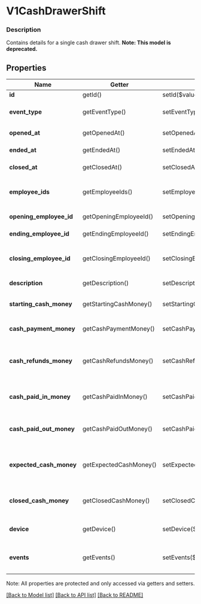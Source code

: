 # V1CashDrawerShift

### Description

Contains details for a single cash drawer shift.
**Note: This model is deprecated.**

## Properties
Name | Getter | Setter | Type | Description | Notes
------------ | ------------- | ------------- | ------------- | ------------- | -------------
**id** | getId() | setId($value) | **string** | The shift&#39;s unique ID. | [optional] 
**event_type** | getEventType() | setEventType($value) | **string** | The shift&#39;s current state. See [V1CashDrawerShiftEventType](#type-v1cashdrawershifteventtype) for possible values | [optional] 
**opened_at** | getOpenedAt() | setOpenedAt($value) | **string** | The time when the shift began, in ISO 8601 format. | [optional] 
**ended_at** | getEndedAt() | setEndedAt($value) | **string** | The time when the shift ended, in ISO 8601 format. | [optional] 
**closed_at** | getClosedAt() | setClosedAt($value) | **string** | The time when the shift was closed, in ISO 8601 format. | [optional] 
**employee_ids** | getEmployeeIds() | setEmployeeIds($value) | **string[]** | The IDs of all employees that were logged into Square Register at some point during the cash drawer shift. | [optional] 
**opening_employee_id** | getOpeningEmployeeId() | setOpeningEmployeeId($value) | **string** | The ID of the employee that started the cash drawer shift. | [optional] 
**ending_employee_id** | getEndingEmployeeId() | setEndingEmployeeId($value) | **string** | The ID of the employee that ended the cash drawer shift. | [optional] 
**closing_employee_id** | getClosingEmployeeId() | setClosingEmployeeId($value) | **string** | The ID of the employee that closed the cash drawer shift by auditing the cash drawer&#39;s contents. | [optional] 
**description** | getDescription() | setDescription($value) | **string** | A description of the cash drawer shift. | [optional] 
**starting_cash_money** | getStartingCashMoney() | setStartingCashMoney($value) | [**\SquareConnect\Model\V1Money**](V1Money.md) | The amount of money in the cash drawer at the start of the shift. | [optional] 
**cash_payment_money** | getCashPaymentMoney() | setCashPaymentMoney($value) | [**\SquareConnect\Model\V1Money**](V1Money.md) | The amount of money added to the cash drawer from cash payments. | [optional] 
**cash_refunds_money** | getCashRefundsMoney() | setCashRefundsMoney($value) | [**\SquareConnect\Model\V1Money**](V1Money.md) | The amount of money removed from the cash drawer from cash refunds. This value is always negative or zero. | [optional] 
**cash_paid_in_money** | getCashPaidInMoney() | setCashPaidInMoney($value) | [**\SquareConnect\Model\V1Money**](V1Money.md) | The amount of money added to the cash drawer for reasons other than cash payments. | [optional] 
**cash_paid_out_money** | getCashPaidOutMoney() | setCashPaidOutMoney($value) | [**\SquareConnect\Model\V1Money**](V1Money.md) | The amount of money removed from the cash drawer for reasons other than cash refunds. | [optional] 
**expected_cash_money** | getExpectedCashMoney() | setExpectedCashMoney($value) | [**\SquareConnect\Model\V1Money**](V1Money.md) | The amount of money that should be in the cash drawer at the end of the shift, based on the shift&#39;s other money amounts. | [optional] 
**closed_cash_money** | getClosedCashMoney() | setClosedCashMoney($value) | [**\SquareConnect\Model\V1Money**](V1Money.md) | The amount of money found in the cash drawer at the end of the shift by an auditing employee. | [optional] 
**device** | getDevice() | setDevice($value) | [**\SquareConnect\Model\Device**](Device.md) | The device running Square Register that was connected to the cash drawer. | [optional] 
**events** | getEvents() | setEvents($value) | [**\SquareConnect\Model\V1CashDrawerEvent[]**](V1CashDrawerEvent.md) | All of the events (payments, refunds, and so on) that involved the cash drawer during the shift. | [optional] 

Note: All properties are protected and only accessed via getters and setters.

[[Back to Model list]](../../README.md#documentation-for-models) [[Back to API list]](../../README.md#documentation-for-api-endpoints) [[Back to README]](../../README.md)


